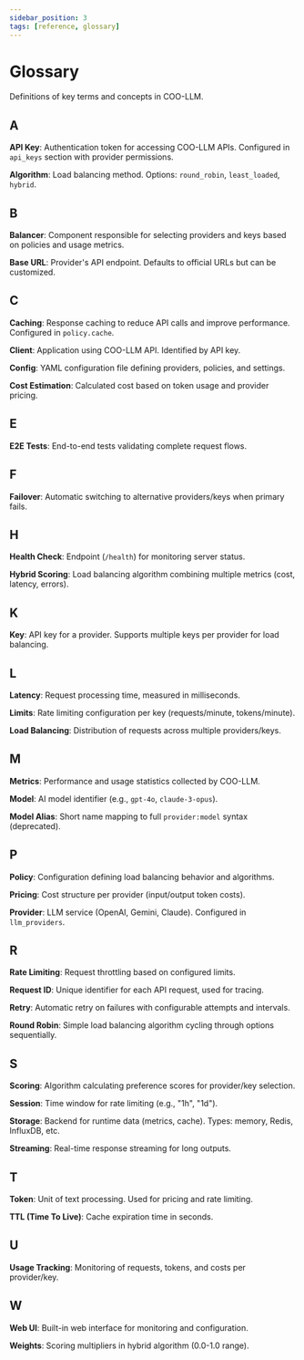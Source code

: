 ```yaml
---
sidebar_position: 3
tags: [reference, glossary]
---
```


# Glossary

Definitions of key terms and concepts in COO-LLM.

## A

**API Key**: Authentication token for accessing COO-LLM APIs. Configured in `api_keys` section with provider permissions.

**Algorithm**: Load balancing method. Options: `round_robin`, `least_loaded`, `hybrid`.

## B

**Balancer**: Component responsible for selecting providers and keys based on policies and usage metrics.

**Base URL**: Provider's API endpoint. Defaults to official URLs but can be customized.

## C

**Caching**: Response caching to reduce API calls and improve performance. Configured in `policy.cache`.

**Client**: Application using COO-LLM API. Identified by API key.

**Config**: YAML configuration file defining providers, policies, and settings.

**Cost Estimation**: Calculated cost based on token usage and provider pricing.

## E

**E2E Tests**: End-to-end tests validating complete request flows.

## F

**Failover**: Automatic switching to alternative providers/keys when primary fails.

## H

**Health Check**: Endpoint (`/health`) for monitoring server status.

**Hybrid Scoring**: Load balancing algorithm combining multiple metrics (cost, latency, errors).

## K

**Key**: API key for a provider. Supports multiple keys per provider for load balancing.

## L

**Latency**: Request processing time, measured in milliseconds.

**Limits**: Rate limiting configuration per key (requests/minute, tokens/minute).

**Load Balancing**: Distribution of requests across multiple providers/keys.

## M

**Metrics**: Performance and usage statistics collected by COO-LLM.

**Model**: AI model identifier (e.g., `gpt-4o`, `claude-3-opus`).

**Model Alias**: Short name mapping to full `provider:model` syntax (deprecated).

## P

**Policy**: Configuration defining load balancing behavior and algorithms.

**Pricing**: Cost structure per provider (input/output token costs).

**Provider**: LLM service (OpenAI, Gemini, Claude). Configured in `llm_providers`.

## R

**Rate Limiting**: Request throttling based on configured limits.

**Request ID**: Unique identifier for each API request, used for tracing.

**Retry**: Automatic retry on failures with configurable attempts and intervals.

**Round Robin**: Simple load balancing algorithm cycling through options sequentially.

## S

**Scoring**: Algorithm calculating preference scores for provider/key selection.

**Session**: Time window for rate limiting (e.g., "1h", "1d").

**Storage**: Backend for runtime data (metrics, cache). Types: memory, Redis, InfluxDB, etc.

**Streaming**: Real-time response streaming for long outputs.

## T

**Token**: Unit of text processing. Used for pricing and rate limiting.

**TTL (Time To Live)**: Cache expiration time in seconds.

## U

**Usage Tracking**: Monitoring of requests, tokens, and costs per provider/key.

## W

**Web UI**: Built-in web interface for monitoring and configuration.

**Weights**: Scoring multipliers in hybrid algorithm (0.0-1.0 range).